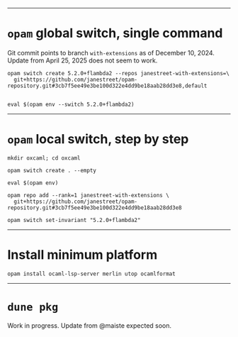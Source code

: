 
---
# `opam` global switch, single command

Git commit points to branch `with-extensions` as of December 10, 2024. Update from April 25, 2025 does not seem to work.


```shell
opam switch create 5.2.0+flambda2 --repos janestreet-with-extensions=\
  git+https://github.com/janestreet/opam-repository.git#3cb7f5ee49e3be100d322e4dd9be18aab28dd3e8,default


eval $(opam env --switch 5.2.0+flambda2)
```

---
# `opam` local switch, step by step

```shell
mkdir oxcaml; cd oxcaml

opam switch create . --empty

eval $(opam env)

opam repo add --rank=1 janestreet-with-extensions \
  git+https://github.com/janestreet/opam-repository.git#3cb7f5ee49e3be100d322e4dd9be18aab28dd3e8

opam switch set-invariant "5.2.0+flambda2"
```

---
# Install minimum platform

```shell
opam install ocaml-lsp-server merlin utop ocamlformat
```

---
# `dune pkg`

Work in progress. Update from @maiste expected soon.
